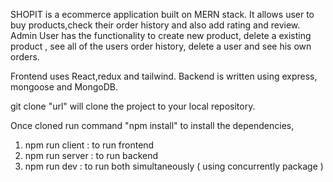 SHOPIT is a ecommerce application built on MERN stack. It allows user to buy products,check their order history and also add rating and review. Admin User has the functionality to create new product, delete a existing product , see all of the users order history, delete a user and see his own orders.  

Frontend uses React,redux and tailwind. Backend is written using express, mongoose and MongoDB.

git clone "url" will clone the project to your local repository.

Once cloned run command "npm install" to install the dependencies,

1. npm run client : to run frontend
2. npm run server : to run backend
3. npm run dev : to run both simultaneously ( using concurrently package )
